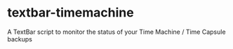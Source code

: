 # textbar-timemachine
A TextBar script to monitor the status of your Time Machine / Time Capsule backups
